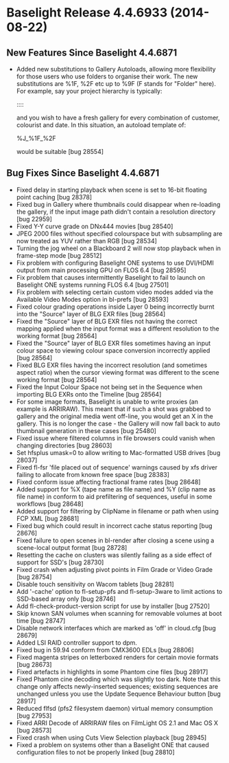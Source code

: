 # Baselight Release 4.4.6933 (2014-08-22)



## New Features Since Baselight 4.4.6871

*   Added new substitutions to Gallery Autoloads, allowing more flexibility for those users who use folders to organise their work. The new substitutions are %1F, %2F etc up to %9F (F stands for "Folder" here). For example, say your project hierarchy is typically:

    ::::

    and you wish to have a fresh gallery for every combination of customer, colourist and date. In this situation, an autoload template of:

    %J_%1F_%2F

    would be suitable \[bug 28554]

## Bug Fixes Since Baselight 4.4.6871

* Fixed delay in starting playback when scene is set to 16-bit floating point caching \[bug 28378]
* Fixed bug in Gallery where thumbnails could disappear when re-loading the gallery, if the input image path didn't contain a resolution directory \[bug 22959]
* Fixed Y-Y curve grade on DNx444 movies \[bug 28540]
* JPEG 2000 files without specified colourspace but with subsampling are now treated as YUV rather than RGB \[bug 28534]
* Turning the jog wheel on a Blackboard 2 will now stop playback when in frame-step mode \[bug 28512]
* Fix problem with configuring Baselight ONE systems to use DVI/HDMI output from main processing GPU on FLOS 6.4 \[bug 28595]
* Fix problem that causes intermittently Baselight to fail to launch on Baselight ONE systems running FLOS 6.4 \[bug 27501]
* Fix problem with selecting certain custom video modes added via the Available Video Modes option in bl-prefs \[bug 28593]
* Fixed colour grading operations inside Layer 0 being incorrectly burnt into the "Source" layer of BLG EXR files \[bug 28564]
* Fixed the "Source" layer of BLG EXR files not having the correct mapping applied when the input format was a different resolution to the working format \[bug 28564]
* Fixed the "Source" layer of BLG EXR files sometimes having an input colour space to viewing colour space conversion incorrectly applied \[bug 28564]
* Fixed BLG EXR files having the incorrect resolution (and sometimes aspect ratio) when the cursor viewing format was different to the scene working format \[bug 28564]
* Fixed the Input Colour Space not being set in the Sequence when importing BLG EXRs onto the Timeline \[bug 28564]
* For some image formats, Baselight is unable to write proxies (an example is ARRIRAW). This meant that if such a shot was grabbed to gallery and the original media went off-line, you would get an X in the gallery. This is no longer the case - the Gallery will now fall back to auto thumbnail generation in these cases \[bug 25480]
* Fixed issue where filtered columns in file browsers could vanish when changing directories \[bug 28603]
* Set hfsplus umask=0 to allow writing to Mac-formatted USB drives \[bug 28037]
* Fixed fl-fsr 'file placed out of sequence' warnings caused by xfs driver failing to allocate from known free space \[bug 28383]
* Fixed conform issue affecting fractional frame rates \[bug 28648]
* Added support for %X (tape name as file name) and %Y (clip name as file name) in conform to aid prefiltering of sequences, useful in some workflows \[bug 28648]
* Added support for filtering by ClipName in filename or path when using FCP XML \[bug 28681]
* Fixed bug which could result in incorrect cache status reporting \[bug 28676]
* Fixed failure to open scenes in bl-render after closing a scene using a scene-local output format \[bug 28728]
* Resetting the cache on clusters was silently failing as a side effect of support for SSD's \[bug 28730]
* Fixed crash when adjusting pivot points in Film Grade or Video Grade \[bug 28754]
* Disable touch sensitivity on Wacom tablets \[bug 28281]
* Add '-cache' option to fl-setup-pfs and fl-setup-3ware to limit actions to SSD-based array only \[bug 28746]
* Add fl-check-product-version script for use by installer \[bug 27520]
* Skip known SAN volumes when scanning for removable volumes at boot time \[bug 28747]
* Disable network interfaces which are marked as 'off' in cloud.cfg \[bug 28679]
* Added LSI RAID controller support to dpm.
* Fixed bug in 59.94 conform from CMX3600 EDLs \[bug 28806]
* Fixed magenta stripes on letterboxed renders for certain movie formats \[bug 28673]
* Fixed artefacts in highlights in some Phantom cine files \[bug 28917]
* Fixed Phantom cine decoding which was slightly too dark. Note that this change only affects newly-inserted sequences; existing sequences are unchanged unless you use the Update Sequence Behaviour button \[bug 28917]
* Reduced flfsd (pfs2 filesystem daemon) virtual memory consumption \[bug 27953]
* Fixed ARRI Decode of ARRIRAW files on FilmLight OS 2.1 and Mac OS X \[bug 28573]
* Fixed crash when using Cuts View Selection playback \[bug 28945]
* Fixed a problem on systems other than a Baselight ONE that caused configuration files to not be properly linked \[bug 28810]
